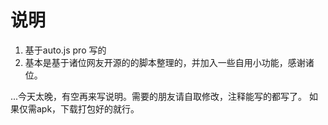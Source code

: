 # 说明
1. 基于auto.js pro 写的
2. 基本是基于诸位网友开源的的脚本整理的，并加入一些自用小功能，感谢诸位。


...今天太晚，有空再来写说明。需要的朋友请自取修改，注释能写的都写了。
如果仅需apk，下载打包好的就行。